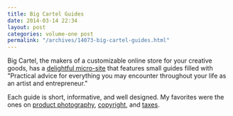 ```yaml
---
title: Big Cartel Guides
date: 2014-03-14 22:34
layout: post
categories: volume-one post
permalink: "/archives/14073-big-cartel-guides.html"
---
```



Big Cartel, the makers of a customizable online store for your creative goods, has a [delightful micro-site](http://guides.bigcartel.com) that features small guides filled with "Practical advice for everything you may encounter throughout your life as an artist and entrepreneur."

Each guide is short, informative, and well designed. My favorites were the ones on [product photography](http://guides.bigcartel.com/product-photography/), [copyright](http://guides.bigcartel.com/copyright), and [taxes](http://guides.bigcartel.com/taxes/). 
